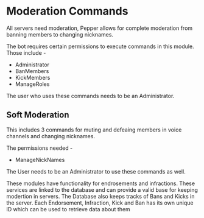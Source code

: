 # Moderation Commands
All servers need moderation, Pepper allows for complete moderation from banning members to changing nicknames.

The bot requires certain permissions to execute commands in this module. Those include -
* Administrator
* BanMembers
* KickMembers
* ManageRoles

The user who uses these commands needs to be an Administrator.

## Soft Moderation

This includes 3 commands for muting and defeaing members in voice channels and changing nicknames.

The permissions needed -
* ManageNickNames

The User needs to be an Administrator to use these commands as well.

These modules have functionality for endrosements and infractions. These services are linked to the database and can provide a valid base for keeping modertion in servers.
The Database also keeps tracks of Bans and Kicks in the server.
Each Endorsement, Infraction, Kick and Ban has its own unique ID which can be used to retrieve data about them
